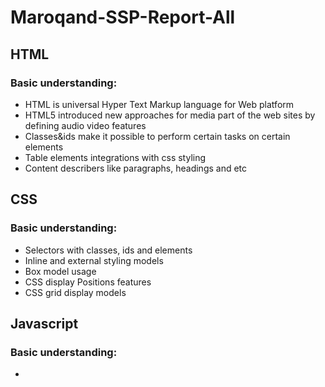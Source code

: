 # Maroqand-SSP-Report-All
## HTML
### Basic understanding:
  * HTML is universal Hyper Text Markup language for Web platform
  * HTML5 introduced new approaches for media part of the web sites by defining  audio video features
  * Classes&ids make it possible to perform certain tasks on certain elements
  * Table elements integrations with css styling
  * Content describers like paragraphs, headings and etc
  
## CSS
 ### Basic understanding:
  * Selectors with classes, ids and elements
  * Inline and external styling models
  * Box model usage
  * CSS display Positions features
  * CSS grid display models
  
## Javascript
 ### Basic understanding: 
  * 
